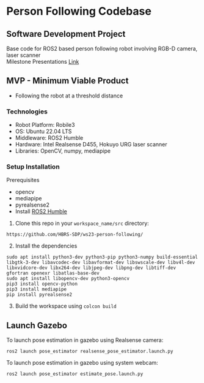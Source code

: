 # Person Following Codebase
## Software Development Project
 
Base code for ROS2 based person following robot involving RGB-D camera, laser scanner <br>
Milestone Presentations [Link](https://drive.google.com/drive/folders/1fSUbau2GBS1j4a7OnIZlPYnxty2QNiYR?usp=drive_link) 

## MVP - Minimum Viable Product
- Following the robot at a threshold distance
### Technologies
- Robot Platform: Robile3
- OS: Ubuntu 22.04 LTS
- Middleware: ROS2 Humble
- Hardware: Intel Realsense D455, Hokuyo URG laser scanner
- Libraries: OpenCV, numpy, mediapipe

### Setup Installation 
Prerequisites
- opencv
- mediapipe
- pyrealsense2
- Install [ROS2 Humble](https://docs.ros.org/en/humble/Installation/Ubuntu-Install-Debians.html)

1. Clone this repo in your ```workspace_name/src``` directory:
```
https://github.com/HBRS-SDP/ws23-person-following/
```
2. Install the dependencies
```
sudo apt install python3-dev python3-pip python3-numpy build-essential libgtk-3-dev libavcodec-dev libavformat-dev libswscale-dev libv4l-dev libxvidcore-dev libx264-dev libjpeg-dev libpng-dev libtiff-dev gfortran openexr libatlas-base-dev
sudo apt install libopencv-dev python3-opencv
pip3 install opencv-python
pip3 install mediapipe
pip install pyrealsense2
```
3. Build the workspace using ```colcon build```

## Launch Gazebo
To launch pose estimation in gazebo using Realsense camera:
```
ros2 launch pose_estimator realsense_pose_estimator.launch.py 
```
To launch pose estimation in gazebo using system webcam:
```
ros2 launch pose_estimator estimate_pose.launch.py
```
